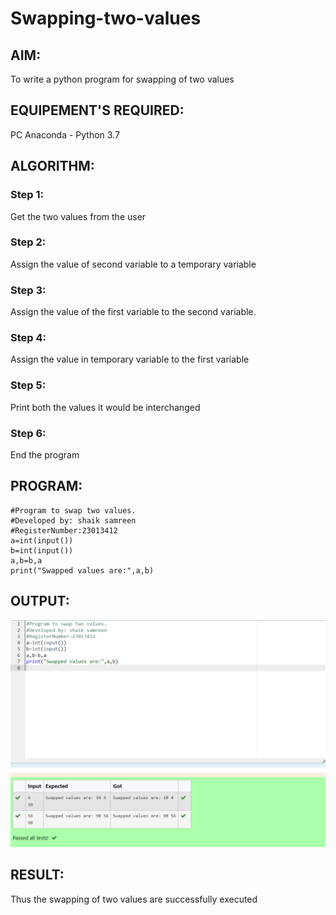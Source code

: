# Swapping-two-values
## AIM:
To write a python program for swapping of two values
## EQUIPEMENT'S REQUIRED: 
PC
Anaconda - Python 3.7
## ALGORITHM: 
### Step 1:
Get the two values from the user
### Step 2: 
Assign the value of second variable to a temporary variable 
### Step 3: 
Assign the value of the first variable to the second variable.
### Step 4:  
Assign the value in temporary variable to the first variable
### Step 5: 
Print both the values it would be interchanged
### Step 6: 
End the program
## PROGRAM:
```
#Program to swap two values.
#Developed by: shaik samreen
#RegisterNumber:23013412
a=int(input())
b=int(input())
a,b=b,a
print("Swapped values are:",a,b)

```
## OUTPUT:
![output](./swappingoftwovariables.png)

## RESULT:
Thus the swapping of two values are successfully executed



